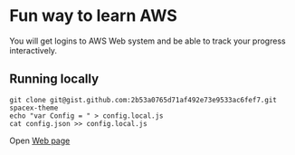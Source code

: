 Fun way to learn AWS
====================

You will get logins to AWS Web system
and be able to track your progress interactively.

## Running locally

```
git clone git@gist.github.com:2b53a0765d71af492e73e9533ac6fef7.git spacex-theme
echo "var Config = " > config.local.js
cat config.json >> config.local.js
```

Open [Web page](index.html)